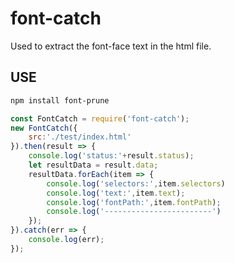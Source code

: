 # font-catch

Used to extract the font-face text in the html file.

## USE
```bash
npm install font-prune
```

```javascript
const FontCatch = require('font-catch');
new FontCatch({
	src:'./test/index.html'
}).then(result => {
	console.log('status:'+result.status);
	let resultData = result.data;
	resultData.forEach(item => {
		console.log('selectors:',item.selectors)
		console.log('text:',item.text);
		console.log('fontPath:',item.fontPath);
		console.log('------------------------')
	});
}).catch(err => {
	console.log(err);
});
```
